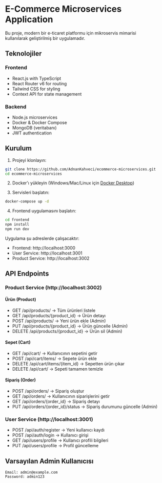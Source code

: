# E-Commerce Microservices Application

Bu proje, modern bir e-ticaret platformu için mikroservis mimarisi kullanılarak geliştirilmiş bir uygulamadır.

## Teknolojiler

### Frontend
- React.js with TypeScript
- React Router v6 for routing
- Tailwind CSS for styling
- Context API for state management

### Backend
- Node.js microservices
- Docker & Docker Compose
- MongoDB (veritabanı)
- JWT authentication

## Kurulum

1. Projeyi klonlayın:
```bash
git clone https://github.com/AdnanKahveci/ecommerce-microservices.git
cd ecommerce-microservices
```

2. Docker'ı yükleyin (Windows/Mac/Linux için [Docker Desktop](https://www.docker.com/products/docker-desktop/))

3. Servisleri başlatın:
```bash
docker-compose up -d
```

4. Frontend uygulamasını başlatın:
```bash
cd frontend
npm install
npm run dev   
```

Uygulama şu adreslerde çalışacaktır:
- Frontend: http://localhost:3000
- User Service: http://localhost:3001
- Product Service: http://localhost:3002

## API Endpoints

### Product Service (http://localhost:3002)

#### Ürün (Product)
- GET    /api/products/                → Tüm ürünleri listele
- GET    /api/products/{product_id}    → Ürün detayı
- POST   /api/products/                → Yeni ürün ekle (Admin)
- PUT    /api/products/{product_id}    → Ürün güncelle (Admin)
- DELETE /api/products/{product_id}    → Ürün sil (Admin)

#### Sepet (Cart)
- GET    /api/cart/                    → Kullanıcının sepetini getir
- POST   /api/cart/items/              → Sepete ürün ekle
- DELETE /api/cart/items/{item_id}     → Sepetten ürün çıkar
- DELETE /api/cart/                    → Sepeti tamamen temizle

#### Sipariş (Order)
- POST   /api/orders/                  → Sipariş oluştur
- GET    /api/orders/                  → Kullanıcının siparişlerini getir
- GET    /api/orders/{order_id}        → Sipariş detayı
- PUT    /api/orders/{order_id}/status → Sipariş durumunu güncelle (Admin)

### User Service (http://localhost:3001)
- POST /api/auth/register              → Yeni kullanıcı kaydı
- POST /api/auth/login                 → Kullanıcı girişi
- GET  /api/users/profile              → Kullanıcı profili bilgileri
- PUT  /api/users/profile              → Profil güncelleme

## Varsayılan Admin Kullanıcısı

```
Email: admin@example.com
Password: admin123
```


